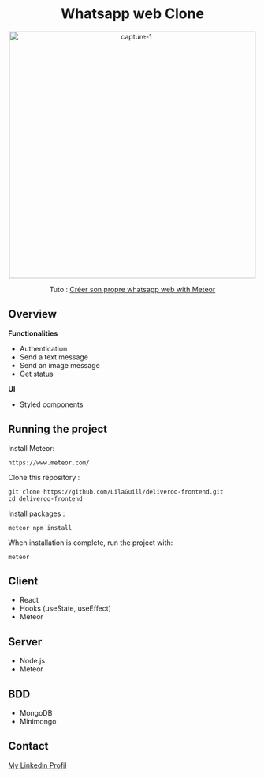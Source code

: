 <h1 align="center">Whatsapp web Clone</h1>

<p align="center">
  <img width="500" src="https://github.com/LilaGuill/deliveroo-frontend/blob/master/public/Kapture.gif" alt="capture-1">
</p>

<p align="center">
  Tuto : <a href="https://www.udemy.com/course/react-creer-son-propre-whatsapp-web-9-puissants-secrets/" target="_blank"> 
   Créer son propre whatsapp web with Meteor</a>
</p>

## Overview

**Functionalities**

- Authentication
- Send a text message
- Send an image message
- Get status

**UI**

- Styled components

## Running the project

Install Meteor:

```
https://www.meteor.com/
```

Clone this repository :

```
git clone https://github.com/LilaGuill/deliveroo-frontend.git
cd deliveroo-frontend
```

Install packages :

```
meteor npm install
```

When installation is complete, run the project with:

```
meteor
```

## Client

- React
- Hooks (useState, useEffect)
- Meteor

## Server

- Node.js
- Meteor

## BDD

- MongoDB
- Minimongo

## Contact

<a href="https://www.linkedin.com/in/lila-guillermic-66542476/" target="_blank">My Linkedin Profil</a>
